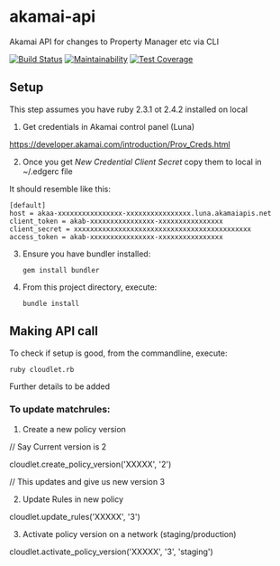 # akamai-api

Akamai API for changes to Property Manager etc via CLI

[![Build Status](https://travis-ci.org/gouravtiwari/akamai-cloudlet-updater.svg?branch=master)](https://travis-ci.org/gouravtiwari/akamai-cloudlet-updater) [![Maintainability](https://api.codeclimate.com/v1/badges/9c35e419deec5c546f4e/maintainability)](https://codeclimate.com/github/gouravtiwari/akamai-cloudlet-manager/maintainability) [![Test Coverage](https://api.codeclimate.com/v1/badges/9c35e419deec5c546f4e/test_coverage)](https://codeclimate.com/github/gouravtiwari/akamai-cloudlet-manager/test_coverage)

## Setup

This step assumes you have ruby 2.3.1 ot 2.4.2 installed on local
1. Get credentials in Akamai control panel (Luna)

https://developer.akamai.com/introduction/Prov_Creds.html

2. Once you get *New Credential Client Secret* copy them to local in ~/.edgerc file

It should resemble like this:

	[default]
	host = akaa-xxxxxxxxxxxxxxxx-xxxxxxxxxxxxxxxx.luna.akamaiapis.net
	client_token = akab-xxxxxxxxxxxxxxxx-xxxxxxxxxxxxxxxx
	client_secret = xxxxxxxxxxxxxxxxxxxxxxxxxxxxxxxxxxxxxxxxxxxx
	access_token = akab-xxxxxxxxxxxxxxxx-xxxxxxxxxxxxxxxx


3. Ensure you have bundler installed:

	```
	gem install bundler
	```

4. 	From this project directory, execute:

	```
	bundle install
	```

## Making API call

To check if setup is good, from the commandline, execute:

	ruby cloudlet.rb

Further details to be added

### To update matchrules:

1. Create a new policy version

  // Say Current version is 2

  cloudlet.create_policy_version('XXXXX', '2')

  // This updates and give us new version 3

2. Update Rules in new policy

  cloudlet.update_rules('XXXXX', '3')

3. Activate policy version on a network (staging/production)

  cloudlet.activate_policy_version('XXXXX', '3', 'staging')
